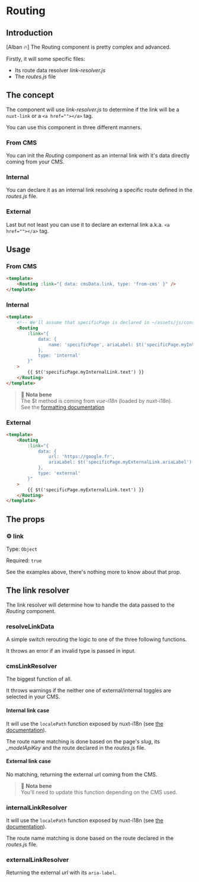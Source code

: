# Routing

## Introduction

[Alban 🔥] The Routing component is pretty complex and advanced.

Firstly, it will some specific files:

-   Its route data resolver _link-resolver.js_
-   The _routes.js_ file

## The concept

The component will use _link-resolver.js_ to determine if the link will be a `nuxt-link` or a `<a href=""></a>` tag.

You can use this component in three different manners.

### From CMS

You can init the _Routing_ component as an internal link with it's data directly coming from your CMS.

### Internal

You can declare it as an internal link resolving a specific route defined in the _routes.js_ file.

### External

Last but not least you can use it to declare an external link a.k.a. `<a href=""></a>` tag.

## Usage

### From CMS

```html
<template>
    <Routing :link="{ data: cmsData.link, type: 'from-cms' }" />
</template>
```

### Internal

```html
<template>
    <!-- We'll assume that specificPage is declared in ~/assets/js/constants/routes -->
    <Routing
        :link="{
            data: {
                name: 'specificPage', ariaLabel: $t('specificPage.myInternalLink.ariaLabel')
            },
            type: 'internal'
        }"
    >
        {{ $t('specificPage.myInternalLink.text') }}
    </Routing>
</template>
```

> 🚨 **Nota bene**  
> The \$t method is coming from _vue-i18n_ (loaded by nuxt-i18n).  
> See the [formatting documentation](https://kazupon.github.io/vue-i18n/guide/formatting.html)

### External

```html
<template>
    <Routing
        :link="{
            data: { 
                url: 'https://google.fr', 
                ariaLabel: $t('specificPage.myExternalLink.ariaLabel')
            },
            type: 'external'
        }"
    >
        {{ $t('specificPage.myExternalLink.text') }}
    </Routing>
</template>
```

## The props

### ⚙️ link

Type: `Object`

Required: `true`

See the examples above, there's nothing more to know about that prop.

## The link resolver

The link resolver will determine how to handle the data passed to the _Routing_ component.

### resolveLinkData

A simple switch rerouting the logic to one of the three following functions.

It throws an error if an invalid type is passed in input.

### cmsLinkResolver

The biggest function of all.

It throws warnings if the neither one of external/internal toggles are selected in your CMS.

#### Internal link case

It will use the `localePath` function exposed by nuxt-i18n (see [the documentation](https://nuxt-community.github.io/nuxt-i18n/api/#methods)).

The route name matching is done based on the page's _slug_, its _\_modelApiKey_ and the route declared in the _routes.js_ file.

#### External link case

No matching, returning the external url coming from the CMS.

> 🚨 **Nota bene**  
> You'll need to update this function depending on the CMS used.

### internalLinkResolver

It will use the `localePath` function exposed by nuxt-i18n (see [the documentation](https://nuxt-community.github.io/nuxt-i18n/api/#methods)).

The route name matching is done based on the route declared in the _routes.js_ file.

### externalLinkResolver

Returning the external _url_ with its `aria-label`.

